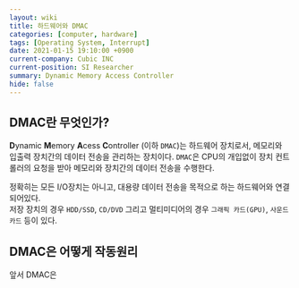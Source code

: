 ```yaml
---
layout: wiki
title: 하드웨어와 DMAC
categories: [computer, hardware]
tags: [Operating System, Interrupt]
date: 2021-01-15 19:10:00 +0900
current-company: Cubic INC
current-position: SI Researcher
summary: Dynamic Memory Access Controller
hide: false
---
```


## DMAC란 무엇인가?

**D**ynamic **M**emory **A**cess **C**ontroller (이하 `DMAC`)는 하드웨어 장치로서, 메모리와 입출력 장치간의 데이터 전송을 관리하는 장치이다.
`DMAC`은 CPU의 개입없이 장치 컨트롤러의 요청을 받아 메모리와 장치간의 데이터 전송을 수행한다.  

정확히는 모든 I/O장치는 아니고, 대용량 데이터 전송을 목적으로 하는 하드웨어와 연결되어있다.  
저장 장치의 경우 `HDD/SSD`, `CD/DVD` 그리고 멀티미디어의 경우 `그래픽 카드(GPU)`, `사운드 카드` 등이 있다.

## DMAC은 어떻게 작동원리

앞서 DMAC은

